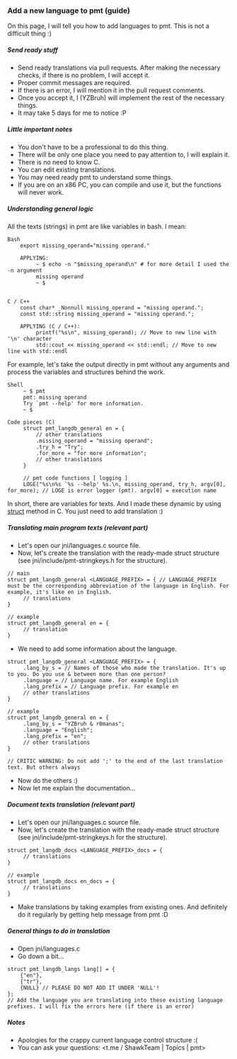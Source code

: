 ### Add a new language to pmt (guide)

On this page, I will tell you how to add languages to pmt. This is not a difficult thing :)

##### Send ready stuff
 - Send ready translations via pull requests. After making the necessary checks, if there is no problem, I will accept it.
 - Proper commit messages are required.
 - If there is an error, I will mention it in the pull request comments.
 - Once you accept it, I (YZBruh) will implement the rest of the necessary things.
 - It may take 5 days for me to notice :P

##### Little important notes
 - You don't have to be a professional to do this thing.
 - There will be only one place you need to pay attention to, I will explain it.
 - There is no need to know C.
 - You can edit existing translations.
 - You may need ready pmt to understand some things.
 - If you are on an x86 PC, you can compile and use it, but the functions will never work.

##### Understanding general logic
 All the texts (strings) in pmt are like variables in bash. I mean:

 ```
 Bash
     export missing_operand="missing operand."

     APPLYING:
          ~ $ echo -n "$missing_operand\n" # for more detail I used the -n argument
          missing operand
          ~ $ 
          

 C / C++
     const char* _Nonnull missing_operand = "missing operand.";
     const std::string missing_operand = "missing operand.";

     APPLYING (C / C++):
          printf("%s\n", missing_operand); // Move to new line with '\n' character
          std::cout << missing_operand << std::endl; // Move to new line with std::endl
 ```

 For example, let's take the output directly in pmt without any arguments and process the variables and structures behind the work.

 ```
 Shell
      ~ $ pmt
      pmt: missing operand
      Try `pmt --help' for more information.
      ~ $

 Code pieces (C)
      struct pmt_langdb_general en = {
          // other translations
          .missing_operand = "missing operand";
          .try_h = "Try";
          .for_more = "for more information";
          // other translations
      }

      // pmt code functions [ logging ]
      LOGE("%s\n%s `%s --help' %s.\n, missing_operand, try_h, argv[0], for_more); // LOGE is error logger (pmt). argv[0] = execution name
 ```

In short, there are variables for texts. And I made these dynamic by using [struct](https://chatgpt.com/share/a798b57c-7e29-4b17-8887-f230414e57bd) method in C. You just need to add translation :)

##### Translating main program texts (relevant part)

 - Let's open our jni/languages.c source file.
 - Now, let's create the translation with the ready-made struct structure (see jni/include/pmt-stringkeys.h for the structure).
 ```
 // main
 struct pmt_langdb_general <LANGUAGE_PREFIX> = { // LANGUAGE_PREFIX must be the corresponding abbreviation of the language in English. For example, it's like en in English.
      // translations
 }

 // example
 struct pmt_langdb_general en = {
      // translation
 }
 ```
 - We need to add some information about the language.
 ```
 struct pmt_langdb_general <LANGUAGE_PREFIX> = {
      .lang_by_s = // Names of those who made the translation. It's up to you. Do you use & between more than one person?
      .language = // Language name. For example English
      .lang_prefix = // Language prefix. For example en
      // other translations
 }

 // example
 struct pmt_langdb_general en = {
      .lang_by_s = "YZBruh & r0manas";
      .language = "English";
      .lang_prefix = "en";
      // other translations
 }

 // CRITIC WARNING: Do not add ';' to the end of the last translation text. But others always
 ```
 - Now do the others :)
 - Now let me explain the documentation...

##### Document texts translation (relevant part)

 - Let's open our jni/languages.c source file.
 - Now, let's create the translation with the ready-made struct structure (see jni/include/pmt-stringkeys.h for the structure).
 ```
 struct pmt_langdb_docs <LANGUAGE_PREFIX>_docs = {
      // translations
 }

 // example
 struct pmt_langdb_docs en_docs = {
      // translations
 }
 ```
 - Make translations by taking examples from existing ones. And definitely do it regularly by getting help message from pmt :D

##### General things to do in translation

 - Open jni/languages.c
 - Go down a bit...
```
struct pmt_langdb_langs lang[] = {
    {"en"},
    {"tr"},
    {NULL} // PLEASE DO NOT ADD IT UNDER 'NULL'!
};
// Add the language you are translating into these existing language prefixes. I will fix the errors here (if there is an error)
```

##### Notes
 - Apologies for the crappy current language control structure :(
 - You can ask your questions: <t.me / ShawkTeam | Topics | pmt>
